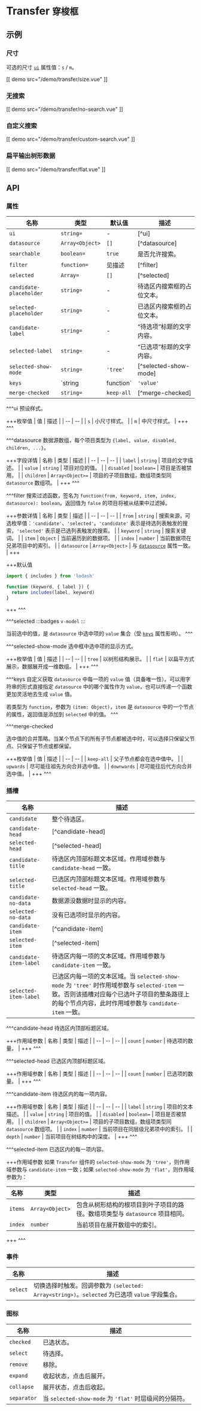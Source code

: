 # Transfer <small>穿梭框</small>

## 示例

### 尺寸

可选的尺寸 [`ui`](#props-ui) 属性值：`s` / `m`。

[[ demo src="/demo/transfer/size.vue" ]]

### 无搜索

[[ demo src="/demo/transfer/no-search.vue" ]]

### 自定义搜索

[[ demo src="/demo/transfer/custom-search.vue" ]]

### 扁平输出树形数据

[[ demo src="/demo/transfer/flat.vue" ]]

## API

### 属性

| 名称 | 类型 | 默认值 | 描述 |
| -- | -- | -- | -- |
| ``ui`` | `string=` | - | [^ui] |
| ``datasource`` | `Array<Object>` | `[]` | [^datasource] |
| ``searchable`` | `boolean=` | `true` | 是否允许搜索。 |
| ``filter`` | `function=` | 见描述 | [^filter] |
| ``selected`` | `Array=` | `[]` | [^selected] |
| ``candidate-placeholder`` | `string=` | - | 待选区内搜索框的占位文本。 |
| ``selected-placeholder`` | `string=` | - | 已选区内搜索框的占位文本。 |
| ``candidate-label`` | `string=` | - | “待选项”标题的文字内容。 |
| ``selected-label`` | `string=` | - | “已选项”标题的文字内容。 |
| ``selected-show-mode`` | `string=` | `'tree'` | [^selected-show-mode] |
| ``keys`` | `string | function` | `'value'` | [^keys] |
| ``merge-checked`` | `string=` | `keep-all` | [^merge-checked] |

^^^ui
预设样式。

+++枚举值
| 值 | 描述 |
| -- | -- |
| `s` | 小尺寸样式。 |
| `m` | 中尺寸样式。 |
+++
^^^

^^^datasource
数据源数组，每个项目类型为 `{label, value, disabled, children, ...}`。

+++字段详情
| 名称 | 类型 | 描述 |
| -- | -- | -- |
| `label` | `string` | 项目的文字描述。 |
| `value` | `string` | 项目对应的值。 |
| `disabled` | `boolean=` | 项目是否被禁用。 |
| `children` | `Array<Object>=` | 项目的子项目数组，数组项类型同 `datasource` 数组项。 |
+++
^^^

^^^filter
搜索过滤函数，签名为 `function(from, keyword, item, index, datasource): boolean`。返回值为 `false` 的项目将被从结果中过滤掉。

+++参数详情
| 名称 | 类型 | 描述 |
| -- | -- | -- |
| `from` | `string` | 搜索来源，可选枚举值：`'candidate'`、`'selected'`。`'candidate'` 表示是待选列表触发的搜索，`'selected'` 表示是已选列表触发的搜索。 |
| `keyword` | `string` | 搜索关键词。 |
| `item` | `Object` | 当前遍历到的数据项。 |
| `index` | `number` | 当前数据项在兄弟项目中的索引。 |
| `datasource` | `Array<Object>` | 与 [`datasource`](#props-datasource) 属性一致。 |
+++

+++默认值
```js
import { includes } from 'lodash'

function (keyword, { label }) {
  return includes(label, keyword)
}
```
+++
^^^

^^^selected
:::badges
`v-model`
:::

当前选中的值，是 `datasource` 中选中项的 `value` 集合（受 [`keys`](#props-keys) 属性影响）。
^^^

^^^selected-show-mode
选中框中选中项的显示方式。

+++枚举值
| 值 | 描述 |
| -- | -- |
| `tree` | 以树形结构展示。 |
| `flat` | 以扁平方式展示，数据展开成一维数组。 |
+++
^^^

^^^keys
自定义获取 `datasource` 中每一项的 `value` 值（具备唯一性）。可以用字符串的形式直接指定 `datasource` 中的哪个属性作为 `value`，也可以传递一个函数更加灵活地去生成 `value` 值。

若类型为 `function`，参数为 `(item: Object)`，`item` 是 `datasource` 中的一个节点的属性，返回值是添加到 `selected` 中的值。
^^^

^^^merge-checked

选中值的合并策略。当某个节点下的所有子节点都被选中时，可以选择只保留父节点、只保留子节点或都保留。

+++枚举值
| 值 | 描述 |
| -- | -- |
| `keep-all` | 父子节点都会在选中值中。 |
| `upwards` | 尽可能往祖先方向合并选中值。 |
| `downwards` | 尽可能往后代方向合并选中值。 |
+++
^^^

### 插槽

| 名称 | 描述 |
| -- | -- |
| ``candidate`` | 整个待选区。 |
| ``candidate-head`` | [^candidate-head] |
| ``selected-head`` | [^selected-head] |
| ``candidate-title`` | 待选区内顶部标题文本区域。作用域参数与 `candidate-head` 一致。 |
| ``selected-title`` | 已选区内顶部标题文本区域。作用域参数与 `selected-head` 一致。 |
| ``candidate-no-data`` | 数据源没数据时显示的内容。 |
| ``selected-no-data`` | 没有已选项时显示的内容。 |
| ``candidate-item`` | [^candidate-item] |
| ``selected-item`` | [^selected-item] |
| ``candidate-item-label`` | 待选区内每一项的文本区域。作用域参数与 `candidate-item` 一致。 |
| ``selected-item-label`` | 已选区内每一项的文本区域。当 `selected-show-mode` 为 `'tree'` 时作用域参数与 `selected-item` 一致。否则该插槽对应每个已选叶子项目的整条路径上的每个节点内容，此时作用域参数与 `candidate-item` 一致。 |

^^^candidate-head
待选区内顶部标题区域。

+++作用域参数
| 名称 | 类型 | 描述 |
| -- | -- | -- |
| `count` | `number` | 待选项的数量。 |
+++
^^^

^^^selected-head
已选区内顶部标题区域。

+++作用域参数
| 名称 | 类型 | 描述 |
| -- | -- | -- |
| `count` | `number` | 已选项的数量。 |
+++
^^^

^^^candidate-item
待选区内的每一项内容。

+++作用域参数
| 名称 | 类型 | 描述 |
| -- | -- | -- |
| `label` | `string` | 项目的文本描述。 |
| `value` | `string` | 项目的值。 |
| `disabled` | `boolean=` | 项目是否被禁用。 |
| `children` | `Array<Object>=` | 项目的子项目数组，数组项类型同 `datasource` 数组项。 |
| `index` | `number` | 当前项目在同层级兄弟项中的索引。 |
| `depth` | `number` | 当前项目在树结构中的深度。 |
+++
^^^

^^^selected-item
已选区内的每一项内容。

+++作用域参数
如果 `Transfer` 组件的 `selected-show-mode` 为 `'tree'`，则作用域参数与 `candidate-item` 一致；如果 `selected-show-mode` 为 `'flat'`，则作用域参数为：

| 名称 | 类型 | 描述 |
| -- | -- | -- |
| `items` | `Array<Object>` | 包含从树形结构的根项目到叶子项目的路径。数组项类型与 `datasource` 项目相同。 |
| `index` | `number` | 当前项目在展开数组中的索引。 |
+++
^^^

### 事件

| 名称 | 描述 |
| -- | -- |
| ``select`` | 切换选择时触发。回调参数为 `(selected: Array<string>)`。`selected` 为已选项 `value` 字段集合。 |

### 图标

| 名称 | 描述 |
| -- | -- |
| ``checked`` | 已选状态。 |
| ``select`` | 待选择。 |
| ``remove`` | 移除。 |
| ``expand`` | 收起状态，点击后展开。 |
| ``collapse`` | 展开状态，点击后收起。 |
| ``separator`` | 当 `selected-show-mode` 为 `'flat'` 时层级间的分隔符。 |
